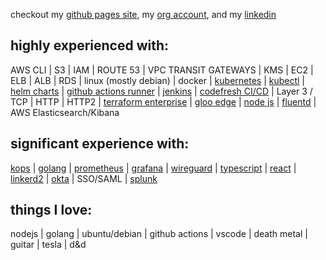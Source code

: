 checkout my [github pages site](https://richardsnider.github.io), my [org account](https://github.com/vorprog), and my [linkedin](https://www.linkedin.com/in/richardsnider/)

<h2> highly experienced with: </h2>

AWS CLI | S3 | IAM | ROUTE 53 | VPC TRANSIT GATEWAYS | KMS |  EC2 | ELB | ALB | RDS | linux (mostly debian) | docker | [kubernetes](https://github.com/kubernetes/kubernetes) | [kubectl](https://github.com/kubernetes/kubectl) | [helm charts](https://github.com/helm/helm) | [github actions runner](https://github.com/actions/runner) | [jenkins](https://github.com/jenkinsci/jenkins) | [codefresh CI/CD](https://codefresh.io/) | Layer 3 / TCP | HTTP | HTTP2 | [terraform enterprise](https://github.com/hashicorp/terraform) | [gloo edge](https://www.solo.io/products/gloo-edge/) | [node js](https://github.com/nodejs/node) | [fluentd](https://github.com/fluent/fluentd) | AWS Elasticsearch/Kibana

<h2> significant experience with: </h2>

[kops](https://github.com/kubernetes/kops) | [golang](https://github.com/golang/go) | [prometheus](https://github.com/prometheus/prometheus) | [grafana](https://github.com/grafana/grafana) | [wireguard](https://github.com/WireGuard) | [typescript](https://github.com/microsoft/TypeScript) | [react](https://github.com/reactjs/reactjs.org) | [linkerd2](https://github.com/linkerd/linkerd2) | [okta](https://www.okta.com/) | SSO/SAML | [splunk](https://www.splunk.com/)

<h2> things I love: </h2>

nodejs | golang | ubuntu/debian | github actions | vscode | death metal | guitar | tesla | d&d
